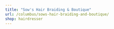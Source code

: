 ```yaml
---
title: "Sow's Hair Braiding & Boutique"
url: /columbus/sows-hair-braiding-and-boutique/
shop: hairdresser
---
```

